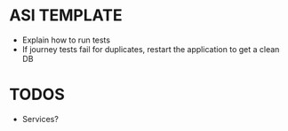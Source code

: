 # ASI TEMPLATE


* Explain how to run tests
* If journey tests fail for duplicates, restart the application to get a clean DB

# TODOS
* Services?